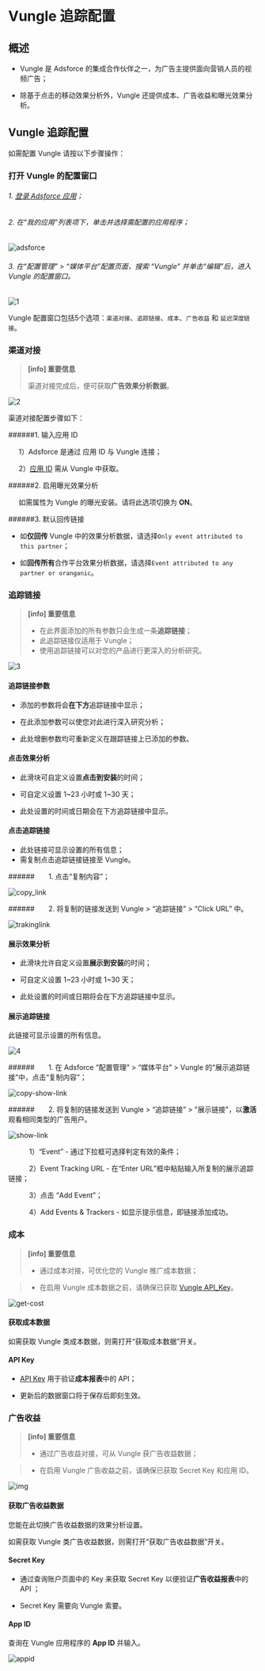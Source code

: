 # **Vungle 追踪配置**

## 概述

* Vungle 是 Adsforce 的集成合作伙伴之一，为广告主提供面向营销人员的视频广告；

* 除基于点击的移动效果分析外，Vungle 还提供成本、广告收益和曝光效果分析。

## Vungle 追踪配置

  如需配置 Vungle 请按以下步骤操作：

### 打开 Vungle 的配置窗口

###### 1. [登录 Adsforce 应用](<https://demo-portal.adsforce.io/login>)；

###### 2. 在“我的应用”列表项下，单击并选择需配置的应用程序；

![adsforce](adsforce.png)

###### 3. 在“配置管理” > “媒体平台”配置页面，搜索 “Vungle” 并单击“编辑”后，进入 Vungle 的配置窗口。

![1](1.png) 


Vungle 配置窗口包括5个选项：`渠道对接`、`追踪链接`、`成本`、`广告收益` 和 `延迟深度链接`。

### 渠道对接

> **[info] 重要信息**
>
> 渠道对接完成后，便可获取**广告效果分析数据**。

![2](2.png)

渠道对接配置步骤如下：

######1. 输入应用 ID

&ensp;&ensp;&ensp;1）Adsforce 是通过 应用 ID 与 Vungle 连接；

&ensp;&ensp;&ensp;2）[应用 ID](app-id/README.md) 需从 Vungle 中获取。

######2. 启用曝光效果分析

&ensp;&ensp;&ensp;如需属性为 Vungle 的曝光安装。请将此选项切换为 **ON**。

######3. 默认回传链接

* 如**仅回传** Vungle 中的效果分析数据，请选择`Only event attributed to this partner`；

* 如**回传所有**合作平台效果分析数据，请选择`Event attributed to any partner or oranganic`。

### **追踪链接**
> **[info] 重要信息**
>
> * 在此界面添加的所有参数只会生成一条**追踪链接**；
> * 此追踪链接仅适用于 Vungle；
> * 使用追踪链接可以对您的产品进行更深入的分析研究。

![3](3.png)

#### 追踪链接参数

* 添加的参数将会**在下方**追踪链接中显示；

* 在此添加参数可以使您对此进行深入研究分析；

* 此处增删参数均可重新定义在跟踪链接上已添加的参数。

#### 点击效果分析

* 此滑块可自定义设置**点击到安装**的时间；

* 可自定义设置 1~23 小时或 1~30 天；

* 此处设置的时间或日期会在下方追踪链接中显示。

#### 点击追踪链接

* 此处链接可显示设置的所有信息；
* 需复制点击追踪链接链接至 Vungle。

######&ensp;&ensp;&ensp;&ensp;1. 点击“复制内容”；

![copy_link](copy_link.png)

######&ensp;&ensp;&ensp;&ensp;2. 将复制的链接发送到 Vungle > “追踪链接” > “Click URL” 中。

![trakinglink](trakinglink.png)

#### 展示效果分析

* 此滑块允许自定义设置**展示到安装**的时间；

* 可自定义设置 1~23 小时或 1~30 天；

* 此处设置的时间或日期将会在下方追踪链接中显示。

#### 展示追踪链接

此链接可显示设置的所有信息。

![4](4.png)

######&ensp;&ensp;&ensp;&ensp;1. 在 Adsforce “配置管理" > “媒体平台” > Vungle 的“展示追踪链接”中，点击“复制内容”；

![copy-show-link](copy-show-link.png)

######&ensp;&ensp;&ensp;&ensp;2. 将复制的链接发送到 Vungle > “追踪链接” > "展示链接"，以**激活**观看相同类型的广告用户。

![show-link](show-link.png)

&ensp;&ensp;&ensp;&ensp;&ensp;&ensp;1）“Event” - 通过下拉框可选择判定有效的条件；

&ensp;&ensp;&ensp;&ensp;&ensp;&ensp;2）Event Tracking URL - 在“Enter URL”框中粘贴输入所复制的展示追踪链接；

&ensp;&ensp;&ensp;&ensp;&ensp;&ensp;3）点击 “Add Event”；

&ensp;&ensp;&ensp;&ensp;&ensp;&ensp;4）Add Events & Trackers - 如显示提示信息，即链接添加成功。

### **成本**

> **[info] 重要信息**
>
> * 通过成本对接，可优化您的 Vungle 推广成本数据；

> * 在启用 Vungle 成本数据之前，请确保已获取 [Vungle API_Key](api-key/README.md)。

![get-cost](get-cost.png)

#### 获取成本数据

如需获取 Vungle 类成本数据，则需打开“获取成本数据”开关。

#### API Key

* [API Key](api-key/README.md)  用于验证**成本报表**中的 API；

* 更新后的数据窗口将于保存后即刻生效。

### **广告收益**

> **[info] 重要信息**
>
> * 通过广告收益对接，可从 Vungle 获广告收益数据；

> * 在启用 Vungle 广告收益之前，请确保已获取 Secret Key 和应用 ID。

![img](5.png) 

#### 获取广告收益数据

您能在此切换广告收益数据的效果分析设置。

如需获取 Vungle 类广告收益数据，则需打开“获取广告收益数据”开关。

#### Secret Key

* 通过查询账户页面中的 Key 来获取 Secret Key 以便验证**广告收益报表**中的 API ；

* Secret Key 需要向 Vungle 索要。

#### App ID

查询在 Vungle 应用程序的 **App ID** 并输入。

![appid](appid.png)

